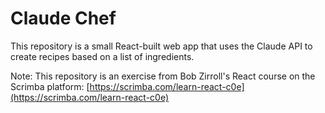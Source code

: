 # Claude Chef

This repository is a small React-built web app that uses the Claude API to create recipes based on a list of ingredients.

Note: This repository is an exercise from Bob Zirroll's React course on the Scrimba platform: [https://scrimba.com/learn-react-c0e](https://scrimba.com/learn-react-c0e)

